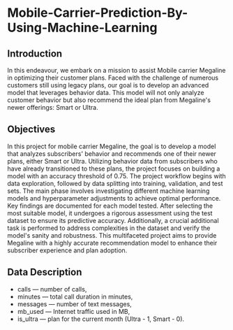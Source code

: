 # Mobile-Carrier-Prediction-By-Using-Machine-Learning

## Introduction
In this endeavour, we embark on a mission to assist Mobile carrier Megaline in optimizing their customer plans. Faced with the challenge of numerous customers still using legacy plans, our goal is to develop an advanced model that leverages behavior data. This model will not only analyze customer behavior but also recommend the ideal plan from Megaline's newer offerings: Smart or Ultra.

## Objectives
In this project for mobile carrier Megaline, the goal is to develop a model that analyzes subscribers' behavior and recommends one of their newer plans, either Smart or Ultra. Utilizing behavior data from subscribers who have already transitioned to these plans, the project focuses on building a model with an accuracy threshold of 0.75. The project workflow begins with data exploration, followed by data splitting into training, validation, and test sets. The main phase involves investigating different machine learning models and hyperparameter adjustments to achieve optimal performance. Key findings are documented for each model tested. After selecting the most suitable model, it undergoes a rigorous assessment using the test dataset to ensure its predictive accuracy. Additionally, a crucial additional task is performed to address complexities in the dataset and verify the model's sanity and robustness. This multifaceted project aims to provide Megaline with a highly accurate recommendation model to enhance their subscriber experience and plan adoption.

## Data Description

* сalls — number of calls,
* minutes — total call duration in minutes,
* messages — number of text messages,
* mb_used — Internet traffic used in MB,
* is_ultra — plan for the current month (Ultra - 1, Smart - 0).
